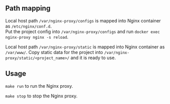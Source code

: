 ## Path mapping

Local host path `/var/nginx-proxy/configs` is mapped into Nginx container as `/etc/nginx/conf.d`.  
Put the project config into `/var/nginx-proxy/configs` and run `docker exec nginx-proxy nginx -s reload`.

Local host path `/var/nginx-proxy/static` is mapped into Nginx container as `/var/www/`.
Copy static data for the project into `/var/nginx-proxy/static/<project_name>/` and it is ready to use.

## Usage

`make run` to run the Nginx proxy.

`make stop` to stop the Nginx proxy.
